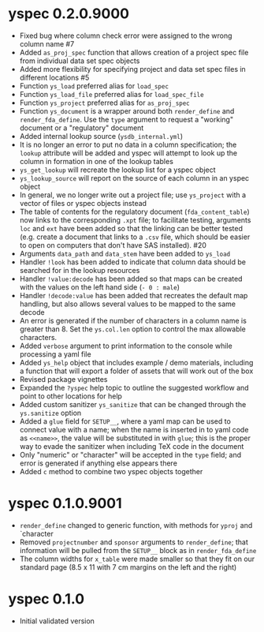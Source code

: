 # yspec 0.2.0.9000
- Fixed bug where column check error were assigned to the wrong column 
name #7
- Added `as_proj_spec` function that allows creation of a project
spec file from individual data set spec objects
- Added more flexibility for specifying project and data set
spec files in different locations #5
- Function `ys_load` preferred alias for `load_spec`
- Function `ys_load_file` preferred alias for `load_spec_file`
- Function `ys_project` preferred alias for `as_proj_spec`
- Function `ys_document` is a wrapper around both `render_define` and 
`render_fda_define`.  Use the `type` argument to request a "working" 
document or a "regulatory" document
- Added internal lookup source (`ysdb_internal.yml`)
- It is no longer an error to put no data in a column specification; 
the `lookup` attribute will be added and yspec will attempt to look up the 
column in formation in one of the lookup tables
- `ys_get_lookup` will recreate the lookup list for a yspec object
- `ys_lookup_source` will report on the source of each column in an yspec
object
- In general, we no longer write out a project file; use `ys_project` with 
a vector of files or yspec objects instead
- The table of contents for the regulatory document (`fda_content_table`)
now links to the corresponding `.xpt` file; to facilitate testing, arguments
`loc` and `ext` have been added so that the linking can be better tested 
(e.g. create a document that links to a `.csv` file, which should be easier
to open on computers that don't have SAS installed). #20
- Arguments `data_path` and `data_stem` have been added to `ys_load`
- Handler `!look` has been added to indicate that column data should be 
searched for in the lookup resources
- Handler `!value:decode` has been added so that maps can be created with the 
values on the left hand side (`- 0 : male`)
- Handler `!decode:value` has been added that recreates the default map 
handling, but also allows several values to be mapped to the same decode
- An error is generated if the number of characters in a column name 
is greater than 8.  Set the `ys.col.len` option to control the max allowable
characters.
- Added `verbose` argument to print information to the console while processing
a yaml file
- Added `ys_help` object that includes example / demo materials, including a 
function that will export a folder of assets that will work out of the box
- Revised package vignettes
- Expanded the `?yspec` help topic to outline the suggested workflow and 
point to other locations for help
- Added custom sanitizer `ys_sanitize` that can be changed through the 
`ys.sanitize` option
- Added a `glue` field for `SETUP__`, where a yaml map can be used to connect
value with a name; when the name is inserted in to yaml code as `<<name>>`, 
the value will be substituted in with `glue`; this is the proper way to evade
the sanitizer when including TeX code in the document
- Only "numeric" or "character" will be accepted in the `type` field; and error
is generated if anything else appears there
- Added `c` method to combine two yspec objects together

# yspec 0.1.0.9001

- `render_define` changed to generic function, with methods 
for `yproj` and `character
- Removed `projectnumber` and `sponsor` arguments to 
`render_define`; that information will be pulled 
from the `SETUP__` block as in `render_fda_define`
- The column widths for `x_table` were made smaller 
so that they fit on our standard page (8.5 x 11 with 7 cm 
margins on the left and the right)


# yspec 0.1.0
- Initial validated version